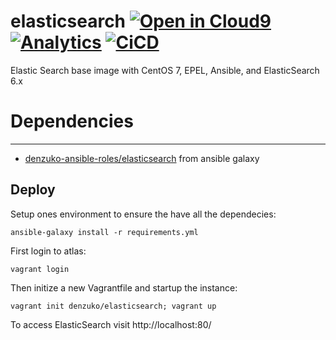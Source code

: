 # elasticsearch [![Open in Cloud9](https://img.shields.io/badge/Open%20in-Cloud9-blue.svg?style=flat-square)](https://c9.io/auth/github?r=https%3A%2F%2Fc9.io%2Fopen%2F%3Fclone_url%3Dhttps%253A%252F%252Fgithub.com%252Fdenzuko%252Fcom.dwightaspencer.vagrant.elasticsearch.git) [![Analytics](https://ga-beacon.appspot.com/UA-110571074-1/denzuko/ansible-roles/com.dwightaspencer.vagrant.elasticsearch?flat)](https://github.com/denzuko/com.dwightaspencer.vagrant.elasticsearch) [![CiCD](https://img.shields.io/travis/denzuko/com.dwightaspencer.vagrant.elasticsearch.svg?style=flat-square)](https://travis-ci.org/denzuko/com.dwightaspencer.vagrant.elasticsearch)

Elastic Search base image with CentOS 7, EPEL, Ansible, and ElasticSearch 6.x


# Dependencies
------------

 * [denzuko-ansible-roles/elasticsearch](https://galaxy.ansible.com/denzuko-ansible-roles/elasticsearch/) from ansible galaxy


## Deploy

Setup ones environment to ensure the have all the dependecies:

`ansible-galaxy install -r requirements.yml`

First login to atlas:

`vagrant login`

Then initize a new Vagrantfile and startup the instance:

`vagrant init denzuko/elasticsearch; vagrant up`

To access ElasticSearch visit http://localhost:80/
